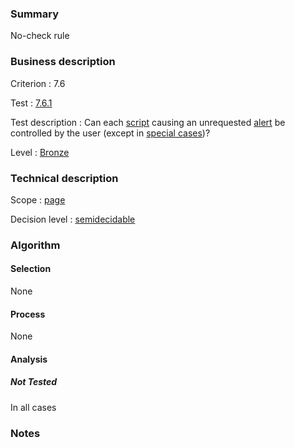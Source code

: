 ### Summary

No-check rule

### Business description

Criterion : 7.6

Test :
[7.6.1](http://www.accessiweb.org/index.php/accessiweb-22-english-version.html#test-7-6-1)

Test description : Can each
[script](http://www.braillenet.org/accessibilite/referentiel-aw21-en/glossaire.php#mScript)
causing an unrequested
[alert](http://www.braillenet.org/accessibilite/referentiel-aw21-en/glossaire.php#mAlerte)
be controlled by the user (except in [special
cases](http://www.braillenet.org/accessibilite/referentiel-aw21-en/glossaire.php#cpCrit7-6 "Special cases for criterion 7.6"))?

Level : [Bronze](/en/category/rules-design/accessiweb-11/level/bronze)

### Technical description

Scope : [page](/en/category/rules-design/accessiweb-11/scope/page)

Decision level :
[semidecidable](/en/category/rules-design/accessiweb-11/decision-level/semidecidable)

### Algorithm

#### Selection

None

#### Process

None

#### Analysis

##### Not Tested

In all cases

### Notes


